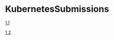 # KubernetesSubmissions

[1.1](https://github.com/johku/KubernetesSubmissions/tree/1.1/log_output)

[1.2](https://github.com/johku/KubernetesSubmissions/tree/1.1/todo-app)
